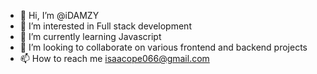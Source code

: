 - 👋 Hi, I’m @iDAMZY
- 👀 I’m interested in Full stack development
- 🌱 I’m currently learning Javascript
- 💞️ I’m looking to collaborate on various frontend and backend projects
- 📫 How to reach me isaacope066@gmail.com

<!---
iDAMZY/iDAMZY is a ✨ special ✨ repository because its `README.md` (this file) appears on your GitHub profile.
You can click the Preview link to take a look at your changes.
--->
